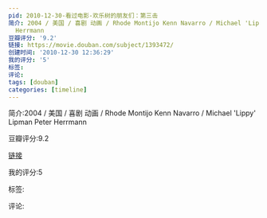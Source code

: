 ```yaml
---
pid: 2010-12-30-看过电影-欢乐树的朋友们：第三击
简介: 2004 / 美国 / 喜剧 动画 / Rhode Montijo Kenn Navarro / Michael 'Lippy' Lipman Peter
  Herrmann
豆瓣评分: '9.2'
链接: https://movie.douban.com/subject/1393472/
创建时间: '2010-12-30 12:36:29'
我的评分: '5'
标签:
评论:
tags: [douban]
categories: [timeline]
---
```

简介:2004 / 美国 / 喜剧 动画 / Rhode Montijo Kenn Navarro / Michael 'Lippy' Lipman Peter Herrmann

豆瓣评分:9.2

[链接](https://movie.douban.com/subject/1393472/)

我的评分:5

标签:

评论:


